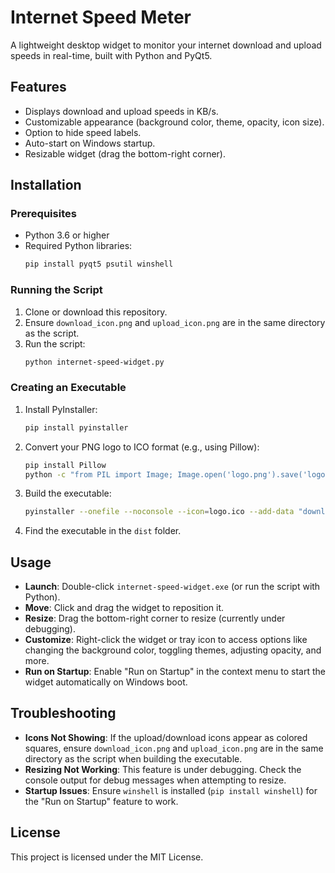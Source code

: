 # Internet Speed Meter

A lightweight desktop widget to monitor your internet download and upload speeds in real-time, built with Python and PyQt5.

## Features
- Displays download and upload speeds in KB/s.
- Customizable appearance (background color, theme, opacity, icon size).
- Option to hide speed labels.
- Auto-start on Windows startup.
- Resizable widget (drag the bottom-right corner).

## Installation

### Prerequisites
- Python 3.6 or higher
- Required Python libraries:
  ```bash
  pip install pyqt5 psutil winshell
  ```

### Running the Script
1. Clone or download this repository.
2. Ensure `download_icon.png` and `upload_icon.png` are in the same directory as the script.
3. Run the script:
   ```bash
   python internet-speed-widget.py
   ```

### Creating an Executable
1. Install PyInstaller:
   ```bash
   pip install pyinstaller
   ```
2. Convert your PNG logo to ICO format (e.g., using Pillow):
   ```bash
   pip install Pillow
   python -c "from PIL import Image; Image.open('logo.png').save('logo.ico', format='ICO')"
   ```
3. Build the executable:
   ```bash
   pyinstaller --onefile --noconsole --icon=logo.ico --add-data "download_icon.png;." --add-data "upload_icon.png;." internet-speed-widget.py
   ```
4. Find the executable in the `dist` folder.

## Usage
- **Launch**: Double-click `internet-speed-widget.exe` (or run the script with Python).
- **Move**: Click and drag the widget to reposition it.
- **Resize**: Drag the bottom-right corner to resize (currently under debugging).
- **Customize**: Right-click the widget or tray icon to access options like changing the background color, toggling themes, adjusting opacity, and more.
- **Run on Startup**: Enable "Run on Startup" in the context menu to start the widget automatically on Windows boot.

## Troubleshooting
- **Icons Not Showing**: If the upload/download icons appear as colored squares, ensure `download_icon.png` and `upload_icon.png` are in the same directory as the script when building the executable.
- **Resizing Not Working**: This feature is under debugging. Check the console output for debug messages when attempting to resize.
- **Startup Issues**: Ensure `winshell` is installed (`pip install winshell`) for the "Run on Startup" feature to work.

## License
This project is licensed under the MIT License.
